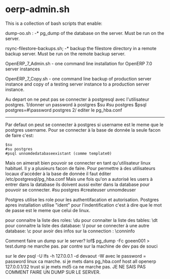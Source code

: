 oerp-admin.sh
=============

 This is a collection of bash scripts that enable:
 
 dump-oo.sh : -* pg_dump of the database on the server. Must be run on the server.
 
 rsync-filestore-backups.sh; -* backup the filestore directory in a remote backup server. 
 Must be run on the remote backup server.
 
 OpenERP_7_Admin.sh - one command line installation for OpenERP 7.0 server instances
 
 OpenERP_7_Copy.sh - one command line backup of production server instance and copy 
 of a testing server instance to a production server instance.
 
Au depart on ne peut pas se connecter à postgresql avec l'utilisateur postgres.
1/donner un password à postgres
$su
#su postgres
$psql
postgres=#\password postgres
2/ editer le pg_hba.conf

------

Par defaut on peut se connecter à postgres si username est le meme que le postgres username.
Pour se connecter à la base de donnée la seule facon de faire c'est:
```
$su
#su postgres
#psql unnomdedatabaseexistant (comme template0)
```
Mais on aimerait bien pouvoir se connecter en tant qu'utilisateur linux habituel. Il y a plusieurs facon de faire. 
Pour permettre à des utilisateurs locaux d'accéder à la base de donnée il faut éditer /etc/postgresql/pg_hba.conf
Mais une fois qu'on a autorisé les users à entrer dans la database ils doivent aussi exiter dans la database pour pouvoir se connecter.
#su postgres
#createuser unnomdeuser

Postgres utilise les role pour les authentifacation et autorisation. Postgres apres installation utilise "ident" pour
l'indentification c'est à dire que le mot de passe est le meme que celui de linux.

pour connaitre la liste des roles: \du
pour connaiter la liste des tables: \dt
pour connaitre la liste des database: \l
pour se connecter à une autre database: \c 
pour avoir des infos sur la connection : \conninfo


Comment faire un dump sur le server?
lof$ pg_dump -Fc goeen001 > test.dump ne marche pas.
par contre sur la machine de dev pas de souci

sur le dev psql -U lfs -h 127.0.0.1 -d devaout -W avec le password = password linux ca marche.
si je mets dans pg_hba.conf
host    all             openerp             127.0.0.1/32            trust
si je mets md5 ca ne marche pas.
JE NE SAIS PAS COMMENT FAIRE UN DUMP SUR LE SERVER.
